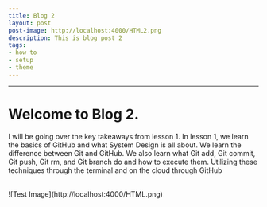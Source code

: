 ```yaml
---
title: Blog 2
layout: post
post-image: http://localhost:4000/HTML2.png
description: This is blog post 2
tags:
- how to
- setup
- theme
---
```


---
# Welcome to Blog 2. 
I will be going over the key takeaways from lesson 1.
In lesson 1, we learn the basics of GitHub and what System Design is all about.
We learn the difference between Git and GitHub. 
We also learn what Git add, Git commit, Git push, Git rm, and Git branch do and how to execute them. 
Utilizing these techniques through the terminal and on the cloud through GitHub



<br>
![Test Image](http://localhost:4000/HTML.png)